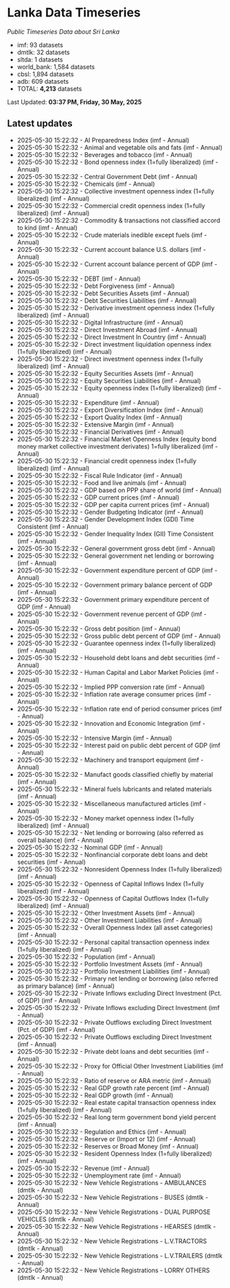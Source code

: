 # Lanka Data Timeseries
*Public Timeseries Data about Sri Lanka*

* imf: 93 datasets
* dmtlk: 32 datasets
* sltda: 1 datasets
* world_bank: 1,584 datasets
* cbsl: 1,894 datasets
* adb: 609 datasets
* TOTAL: **4,213** datasets

Last Updated: **03:37 PM, Friday, 30 May, 2025**

## Latest updates

* 2025-05-30 15:22:32 - AI Preparedness Index (imf - Annual)
* 2025-05-30 15:22:32 - Animal and vegetable oils and fats (imf - Annual)
* 2025-05-30 15:22:32 - Beverages and tobacco (imf - Annual)
* 2025-05-30 15:22:32 - Bond openness index (1=fully liberalized) (imf - Annual)
* 2025-05-30 15:22:32 - Central Government Debt (imf - Annual)
* 2025-05-30 15:22:32 - Chemicals (imf - Annual)
* 2025-05-30 15:22:32 - Collective investment openness index (1=fully liberalized) (imf - Annual)
* 2025-05-30 15:22:32 - Commercial credit openness index (1=fully liberalized) (imf - Annual)
* 2025-05-30 15:22:32 - Commodity & transactions not classified accord to kind (imf - Annual)
* 2025-05-30 15:22:32 - Crude materials inedible except fuels (imf - Annual)
* 2025-05-30 15:22:32 - Current account balance U.S. dollars (imf - Annual)
* 2025-05-30 15:22:32 - Current account balance percent of GDP (imf - Annual)
* 2025-05-30 15:22:32 - DEBT (imf - Annual)
* 2025-05-30 15:22:32 - Debt Forgiveness (imf - Annual)
* 2025-05-30 15:22:32 - Debt Securities Assets (imf - Annual)
* 2025-05-30 15:22:32 - Debt Securities Liabilities (imf - Annual)
* 2025-05-30 15:22:32 - Derivative investment openness index (1=fully liberalized) (imf - Annual)
* 2025-05-30 15:22:32 - Digital Infrastructure (imf - Annual)
* 2025-05-30 15:22:32 - Direct Investment Abroad (imf - Annual)
* 2025-05-30 15:22:32 - Direct Investment In Country (imf - Annual)
* 2025-05-30 15:22:32 - Direct investment liquidation openness index (1=fully liberalized) (imf - Annual)
* 2025-05-30 15:22:32 - Direct investment openness index (1=fully liberalized) (imf - Annual)
* 2025-05-30 15:22:32 - Equity Securities Assets (imf - Annual)
* 2025-05-30 15:22:32 - Equity Securities Liabilities (imf - Annual)
* 2025-05-30 15:22:32 - Equity openness index (1=fully liberalized) (imf - Annual)
* 2025-05-30 15:22:32 - Expenditure (imf - Annual)
* 2025-05-30 15:22:32 - Export Diversification Index (imf - Annual)
* 2025-05-30 15:22:32 - Export Quality Index (imf - Annual)
* 2025-05-30 15:22:32 - Extensive Margin (imf - Annual)
* 2025-05-30 15:22:32 - Financial Derivatives (imf - Annual)
* 2025-05-30 15:22:32 - Financial Market Openness Index (equity bond money market collective investment derivates) 1=fully liberalized (imf - Annual)
* 2025-05-30 15:22:32 - Financial credit openness index (1=fully liberalized) (imf - Annual)
* 2025-05-30 15:22:32 - Fiscal Rule Indicator (imf - Annual)
* 2025-05-30 15:22:32 - Food and live animals (imf - Annual)
* 2025-05-30 15:22:32 - GDP based on PPP share of world (imf - Annual)
* 2025-05-30 15:22:32 - GDP current prices (imf - Annual)
* 2025-05-30 15:22:32 - GDP per capita current prices (imf - Annual)
* 2025-05-30 15:22:32 - Gender Budgeting Indicator (imf - Annual)
* 2025-05-30 15:22:32 - Gender Development Index (GDI) Time Consistent (imf - Annual)
* 2025-05-30 15:22:32 - Gender Inequality Index (GII) Time Consistent (imf - Annual)
* 2025-05-30 15:22:32 - General government gross debt (imf - Annual)
* 2025-05-30 15:22:32 - General government net lending or borrowing (imf - Annual)
* 2025-05-30 15:22:32 - Government expenditure percent of GDP (imf - Annual)
* 2025-05-30 15:22:32 - Government primary balance percent of GDP (imf - Annual)
* 2025-05-30 15:22:32 - Government primary expenditure percent of GDP (imf - Annual)
* 2025-05-30 15:22:32 - Government revenue percent of GDP (imf - Annual)
* 2025-05-30 15:22:32 - Gross debt position (imf - Annual)
* 2025-05-30 15:22:32 - Gross public debt percent of GDP (imf - Annual)
* 2025-05-30 15:22:32 - Guarantee openness index (1=fully liberalized) (imf - Annual)
* 2025-05-30 15:22:32 - Household debt loans and debt securities (imf - Annual)
* 2025-05-30 15:22:32 - Human Capital and Labor Market Policies (imf - Annual)
* 2025-05-30 15:22:32 - Implied PPP conversion rate (imf - Annual)
* 2025-05-30 15:22:32 - Inflation rate average consumer prices (imf - Annual)
* 2025-05-30 15:22:32 - Inflation rate end of period consumer prices (imf - Annual)
* 2025-05-30 15:22:32 - Innovation and Economic Integration (imf - Annual)
* 2025-05-30 15:22:32 - Intensive Margin (imf - Annual)
* 2025-05-30 15:22:32 - Interest paid on public debt percent of GDP (imf - Annual)
* 2025-05-30 15:22:32 - Machinery and transport equipment (imf - Annual)
* 2025-05-30 15:22:32 - Manufact goods classified chiefly by material (imf - Annual)
* 2025-05-30 15:22:32 - Mineral fuels lubricants and related materials (imf - Annual)
* 2025-05-30 15:22:32 - Miscellaneous manufactured articles (imf - Annual)
* 2025-05-30 15:22:32 - Money market openness index (1=fully liberalized) (imf - Annual)
* 2025-05-30 15:22:32 - Net lending or borrowing (also referred as overall balance) (imf - Annual)
* 2025-05-30 15:22:32 - Nominal GDP (imf - Annual)
* 2025-05-30 15:22:32 - Nonfinancial corporate debt loans and debt securities (imf - Annual)
* 2025-05-30 15:22:32 - Nonresident Openness Index (1=fully liberalized) (imf - Annual)
* 2025-05-30 15:22:32 - Openness of Capital Inflows Index (1=fully liberalized) (imf - Annual)
* 2025-05-30 15:22:32 - Openness of Capital Outflows Index (1=fully liberalized) (imf - Annual)
* 2025-05-30 15:22:32 - Other Investment Assets (imf - Annual)
* 2025-05-30 15:22:32 - Other Investment Liabilities (imf - Annual)
* 2025-05-30 15:22:32 - Overall Openness Index (all asset categories) (imf - Annual)
* 2025-05-30 15:22:32 - Personal capital transaction openness index (1=fully liberalized) (imf - Annual)
* 2025-05-30 15:22:32 - Population (imf - Annual)
* 2025-05-30 15:22:32 - Portfolio Investment Assets (imf - Annual)
* 2025-05-30 15:22:32 - Portfolio Investment Liabilities (imf - Annual)
* 2025-05-30 15:22:32 - Primary net lending or borrowing (also referred as primary balance) (imf - Annual)
* 2025-05-30 15:22:32 - Private Inflows excluding Direct Investment (Pct. of GDP) (imf - Annual)
* 2025-05-30 15:22:32 - Private Inflows excluding Direct Investment (imf - Annual)
* 2025-05-30 15:22:32 - Private Outflows excluding Direct Investment (Pct. of GDP) (imf - Annual)
* 2025-05-30 15:22:32 - Private Outflows excluding Direct Investment (imf - Annual)
* 2025-05-30 15:22:32 - Private debt loans and debt securities (imf - Annual)
* 2025-05-30 15:22:32 - Proxy for Official Other Investment Liabilities (imf - Annual)
* 2025-05-30 15:22:32 - Ratio of reserve or ARA metric (imf - Annual)
* 2025-05-30 15:22:32 - Real GDP growth rate percent (imf - Annual)
* 2025-05-30 15:22:32 - Real GDP growth (imf - Annual)
* 2025-05-30 15:22:32 - Real estate capital transaction openness index (1=fully liberalized) (imf - Annual)
* 2025-05-30 15:22:32 - Real long term government bond yield percent (imf - Annual)
* 2025-05-30 15:22:32 - Regulation and Ethics (imf - Annual)
* 2025-05-30 15:22:32 - Reserve or (Import or 12) (imf - Annual)
* 2025-05-30 15:22:32 - Reserves or Broad Money (imf - Annual)
* 2025-05-30 15:22:32 - Resident Openness Index (1=fully liberalized) (imf - Annual)
* 2025-05-30 15:22:32 - Revenue (imf - Annual)
* 2025-05-30 15:22:32 - Unemployment rate (imf - Annual)
* 2025-05-30 15:22:32 - New Vehicle Registrations - AMBULANCES (dmtlk - Annual)
* 2025-05-30 15:22:32 - New Vehicle Registrations - BUSES (dmtlk - Annual)
* 2025-05-30 15:22:32 - New Vehicle Registrations - DUAL PURPOSE VEHICLES (dmtlk - Annual)
* 2025-05-30 15:22:32 - New Vehicle Registrations - HEARSES (dmtlk - Annual)
* 2025-05-30 15:22:32 - New Vehicle Registrations - L.V.TRACTORS (dmtlk - Annual)
* 2025-05-30 15:22:32 - New Vehicle Registrations - L.V.TRAILERS (dmtlk - Annual)
* 2025-05-30 15:22:32 - New Vehicle Registrations - LORRY OTHERS (dmtlk - Annual)